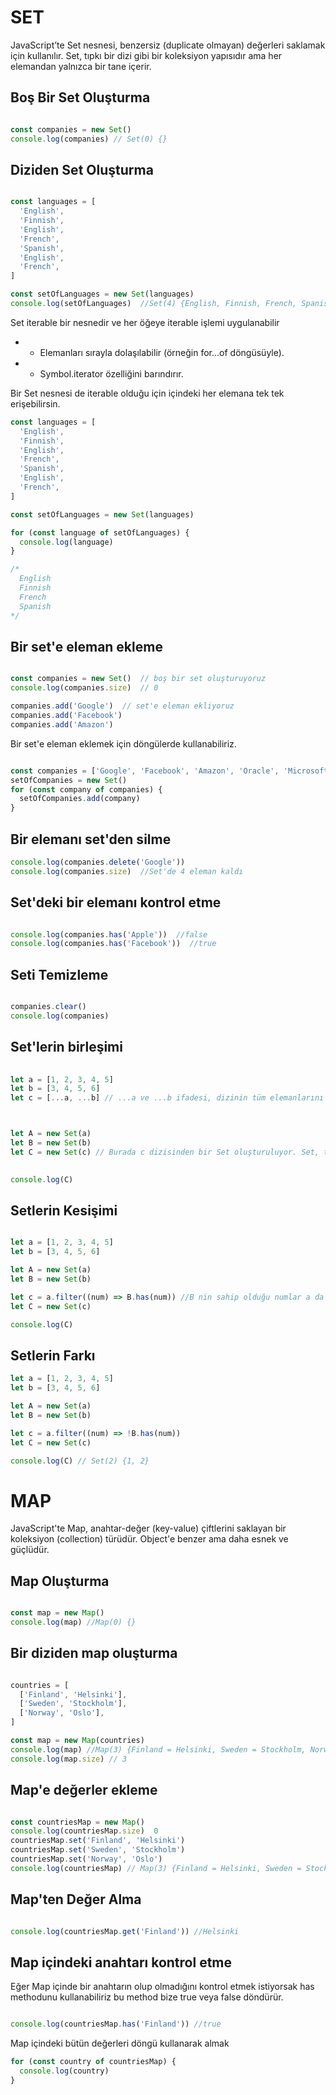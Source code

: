 # SET

JavaScript’te Set nesnesi, benzersiz (duplicate olmayan) değerleri saklamak için kullanılır. Set, tıpkı bir dizi gibi bir koleksiyon yapısıdır ama her elemandan yalnızca bir tane içerir.

## Boş Bir Set Oluşturma 


```javascript

const companies = new Set()
console.log(companies) // Set(0) {}

```

## Diziden Set Oluşturma


```javascript

const languages = [
  'English',
  'Finnish',
  'English',
  'French',
  'Spanish',
  'English',
  'French',
]

const setOfLanguages = new Set(languages)
console.log(setOfLanguages)  //Set(4) {English, Finnish, French, Spanish} (aynı olan ögeleri tekrar yazmadı)

```

Set iterable bir nesnedir ve her öğeye iterable işlemi uygulanabilir
* - Elemanları sırayla dolaşılabilir (örneğin for...of döngüsüyle).
* - Symbol.iterator özelliğini barındırır.

Bir Set nesnesi de iterable olduğu için içindeki her elemana tek tek erişebilirsin.





```javascript
const languages = [
  'English',
  'Finnish',
  'English',
  'French',
  'Spanish',
  'English',
  'French',
]

const setOfLanguages = new Set(languages)

for (const language of setOfLanguages) {
  console.log(language)
}

/*
  English
  Finnish
  French
  Spanish
*/


```

## Bir set'e eleman ekleme


```javascript

const companies = new Set()  // boş bir set oluşturuyoruz
console.log(companies.size)  // 0

companies.add('Google')  // set'e eleman ekliyoruz
companies.add('Facebook')
companies.add('Amazon')

```

Bir set'e eleman eklemek için döngülerde kullanabiliriz.


```javascript

const companies = ['Google', 'Facebook', 'Amazon', 'Oracle', 'Microsoft']
setOfCompanies = new Set()
for (const company of companies) {
  setOfCompanies.add(company)
}

```

## Bir elemanı set'den silme

```javascript
console.log(companies.delete('Google'))
console.log(companies.size)  //Set'de 4 eleman kaldı

```

## Set'deki bir elemanı kontrol etme

```javascript

console.log(companies.has('Apple'))  //false
console.log(companies.has('Facebook'))  //true

```

## Seti Temizleme

```javascript

companies.clear()
console.log(companies)

```
## Set'lerin birleşimi

```javascript
 
let a = [1, 2, 3, 4, 5]
let b = [3, 4, 5, 6]
let c = [...a, ...b] // ...a ve ...b ifadesi, dizinin tüm elemanlarını tek tek açar.



let A = new Set(a)
let B = new Set(b)
let C = new Set(c) // Burada c dizisinden bir Set oluşturuluyor. Set, tekrar edenleri otomatik siler.

 
console.log(C)

```

## Setlerin Kesişimi

```javascript

let a = [1, 2, 3, 4, 5]
let b = [3, 4, 5, 6]

let A = new Set(a)
let B = new Set(b)

let c = a.filter((num) => B.has(num)) //B nin sahip olduğu numlar a da da varsa tut.
let C = new Set(c)

console.log(C)

```

## Setlerin Farkı

```javascript
let a = [1, 2, 3, 4, 5]
let b = [3, 4, 5, 6]

let A = new Set(a)
let B = new Set(b)

let c = a.filter((num) => !B.has(num))
let C = new Set(c)

console.log(C) // Set(2) {1, 2}


```

 # MAP

JavaScript'te Map, anahtar-değer (key-value) çiftlerini saklayan bir koleksiyon (collection) türüdür. Object'e benzer ama daha esnek ve güçlüdür.

## Map Oluşturma

```javascript

const map = new Map()
console.log(map) //Map(0) {}

```
## Bir diziden map oluşturma

```javascript

countries = [
  ['Finland', 'Helsinki'],
  ['Sweden', 'Stockholm'],
  ['Norway', 'Oslo'],
]

const map = new Map(countries)
console.log(map) //Map(3) {Finland = Helsinki, Sweden = Stockholm, Norway = Oslo}
console.log(map.size) // 3 

```
## Map'e değerler ekleme

```javascript

const countriesMap = new Map()
console.log(countriesMap.size)  0
countriesMap.set('Finland', 'Helsinki')
countriesMap.set('Sweden', 'Stockholm')
countriesMap.set('Norway', 'Oslo')
console.log(countriesMap) // Map(3) {Finland = Helsinki, Sweden = Stockholm, Norway = Oslo}

```

## Map'ten Değer Alma

```javascript

console.log(countriesMap.get('Finland')) //Helsinki


```
## Map içindeki anahtarı kontrol etme

Eğer Map içinde bir anahtarın olup olmadığını kontrol etmek istiyorsak has methodunu kullanabiliriz bu method bize true veya false döndürür.


```javascript

console.log(countriesMap.has('Finland')) //true

```

Map içindeki bütün değerleri döngü kullanarak almak

```javascript
for (const country of countriesMap) {
  console.log(country)
}

```
